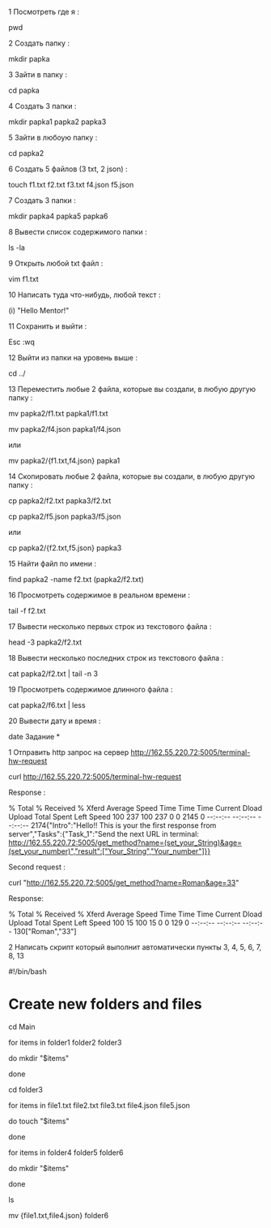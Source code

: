 1 Посмотреть где я :

pwd

2 Создать папку :

mkdir papka

3 Зайти в папку :

cd papka

4 Создать 3 папки :

mkdir papka1 papka2 papka3

5 Зайти в любоую папку :

cd papka2

6 Создать 5 файлов (3 txt, 2 json) :

touch f1.txt f2.txt f3.txt f4.json f5.json

7 Создать 3 папки :

mkdir papka4 papka5 papka6

8 Вывести список содержимого папки :

ls -la

9 Открыть любой txt файл :

vim f1.txt

10 Написать туда что-нибудь, любой текст :

(i) "Hello Mentor!"

11 Сохранить и выйти :

Esc :wq

12 Выйти из папки на уровень выше :

cd ../

13 Переместить любые 2 файла, которые вы создали, в любую другую папку :

mv papka2/f1.txt papka1/f1.txt

mv papka2/f4.json papka1/f4.json

или

mv papka2/{f1.txt,f4.json} papka1

14 Скопировать любые 2 файла, которые вы создали, в любую другую папку :

cp papka2/f2.txt papka3/f2.txt

cp papka2/f5.json papka3/f5.json

или

cp papka2/{f2.txt,f5.json} papka3

15 Найти файл по имени :

find papka2 -name f2.txt (papka2/f2.txt)

16 Просмотреть содержимое в реальном времени :

tail -f f2.txt

17 Вывести несколько первых строк из текстового файла :

head -3 papka2/f2.txt

18 Вывести несколько последних строк из текстового файла :

cat papka2/f2.txt | tail -n 3

19 Просмотреть содержимое длинного файла :

cat papka2/f6.txt | less

20 Вывести дату и время :

date
Задание *

1 Отправить http запрос на сервер http://162.55.220.72:5005/terminal-hw-request

curl http://162.55.220.72:5005/terminal-hw-request

Response :

 % Total    % Received % Xferd  Average Speed   Time    Time     Time  Current
                                 Dload  Upload   Total   Spent    Left  Speed
100   237  100   237    0     0   2145      0 --:--:-- --:--:-- --:--:--  2174{"Intro":"Hello!! This is your the first response from server","Tasks":{"Task_1":"Send the next URL in terminal: http://162.55.220.72:5005/get_method?name=(set_your_String)&age=(set_your_number)","result":["Your_String","Your_number"]}}

Second request :

curl "http://162.55.220.72:5005/get_method?name=Roman&age=33"

Response:

% Total    % Received % Xferd  Average Speed   Time    Time     Time  Current
                                 Dload  Upload   Total   Spent    Left  Speed
100    15  100    15    0     0    129      0 --:--:-- --:--:-- --:--:--   130["Roman","33"]

2 Написать скрипт который выполнит автоматически пункты 3, 4, 5, 6, 7, 8, 13

#!/bin/bash

# Create new folders and files

cd Main

for items in folder1 folder2 folder3

do
        mkdir "$items"

done

cd folder3

for items in file1.txt file2.txt file3.txt file4.json file5.json

do
        touch "$items"

done

for items in folder4 folder5 folder6

do
	mkdir "$items"

done

ls

mv {file1.txt,file4.json} folder6
